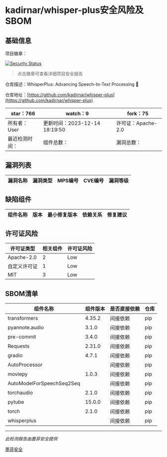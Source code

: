 # kadirnar/whisper-plus安全风险及SBOM

## 基础信息

项目徽章：

[![Security Status](https://www.murphysec.com/platform3/v31/badge/1736093395401007104.svg)](https://www.murphysec.com/console/report/1736093394813804544/1736093395401007104)

> 点击徽章可查看详细项目安全报告

仓库描述：WhisperPlus: Advancing Speech-to-Text Processing 🚀

仓库地址：[https://github.com/kadirnar/whisper-plus](https://github.com/kadirnar/whisper-plus)

| star：766 | watch：9 | fork：75 |
| ----------- | -------------- | ------------ |
| 所有者：User | 更新时间：2023-12-14 18:19:50 | 许可证：Apache-2.0 |
| 最近检测时间： | 组件总数： | 漏洞总数： |




## 漏洞列表

| 漏洞名称 | 漏洞类型 | MPS编号 | CVE编号 | 漏洞等级 |
| ------- | ------ | ------- | ------ | ----- |





## 缺陷组件

| 组件名称 | 版本 | 最小修复版本 | 依赖关系 | 修复建议 |
| -------- | ---- | ------------ | -------- | -------- |





## 许可证风险

| 许可证类型 | 相关组件 | 许可证风险 |
| ---------- | -------- | ---------- |
|Apache-2.0|2|Low|
|自定义许可证|1|Low|
|MIT|3|Low|




## SBOM清单

| 组件名称 | 组件版本 | 是否直接依赖 | 仓库 |
| -------- | -------- | ------------ | ---- |
|transformers|4.35.2|间接依赖|pip|
|pyannote.audio|3.1.0|间接依赖|pip|
|pre-commit|3.4.0|间接依赖|pip|
|Requests|2.31.0|间接依赖|pip|
|gradio|4.7.1|间接依赖|pip|
|AutoProcessor||间接依赖|pip|
|moviepy|1.0.3|间接依赖|pip|
|AutoModelForSpeechSeq2Seq||间接依赖|pip|
|torchaudio|2.1.0|间接依赖|pip|
|pytube|15.0.0|间接依赖|pip|
|torch|2.1.0|间接依赖|pip|
|whisperplus||间接依赖|pip|


------

*此检测报告由墨菲安全提供*

[墨菲安全](www.murphysec.com)